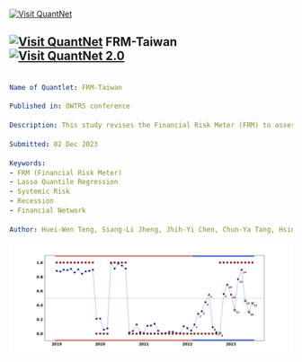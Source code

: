 [<img src="https://github.com/QuantLet/Styleguide-and-FAQ/blob/master/pictures/banner.png" width="1100" alt="Visit QuantNet">](http://quantlet.de/)

## [<img src="https://github.com/QuantLet/Styleguide-and-FAQ/blob/master/pictures/qloqo.png" alt="Visit QuantNet">](http://quantlet.de/) **FRM-Taiwan** [<img src="https://github.com/QuantLet/Styleguide-and-FAQ/blob/master/pictures/QN2.png" width="60" alt="Visit QuantNet 2.0">](http://quantlet.de/)

```yaml

Name of Quantlet: FRM-Taiwan

Published in: OWTRS conference

Description: This study revises the Financial Risk Meter (FRM) to assess systemic risk in Taiwan's key electronic and financial sectors, using machine learning for enhanced recession prediction and risk analysis.

Submitted: 02 Dec 2023

Keywords: 
- FRM (Financial Risk Meter)
- Lasso Quantile Regression
- Systemic Risk
- Recession
- Financial Network

Author: Huei-Wen Teng, Siang-Li Jheng, Jhih-Yi Chen, Chun-Ya Tang, Hsin-Yu Tsai, Wolfgang Karl Härdle

```

![Picture1](Predict%20Recession.png)